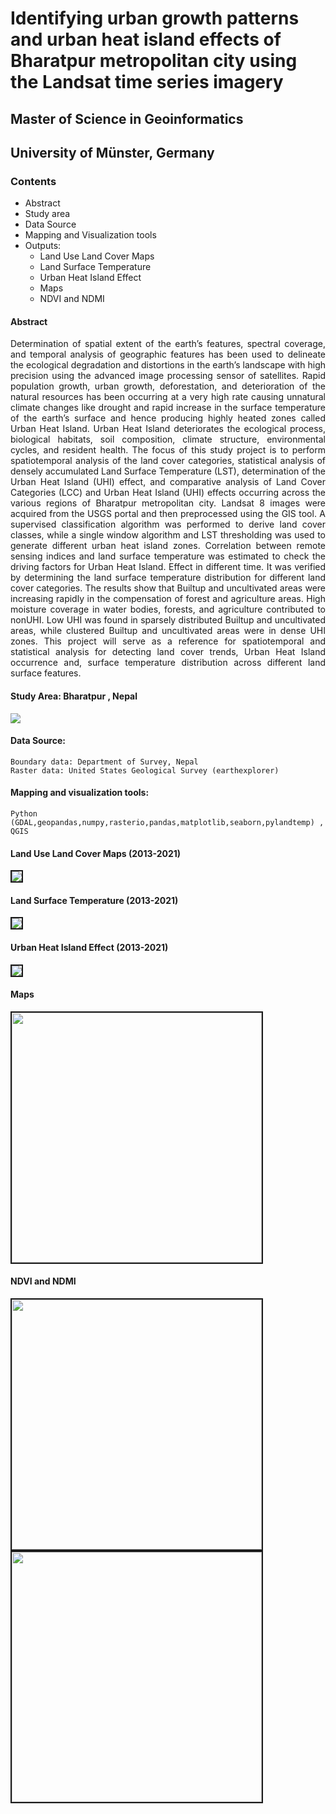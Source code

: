 # Identifying urban growth patterns and urban heat island effects of Bharatpur metropolitan city using the Landsat time series imagery

## Master of Science in Geoinformatics 
## University of Münster, Germany

### Contents
* Abstract
* Study area
* Data Source 
* Mapping and Visualization tools
* Outputs:
   * Land Use Land Cover Maps
   * Land Surface Temperature 
   * Urban Heat Island Effect
   * Maps
   * NDVI and NDMI

#### Abstract
<p align="justify">Determination of spatial extent of the earth’s features, spectral coverage, and temporal analysis of geographic features has been used to delineate the ecological degradation and distortions in the earth’s landscape with high precision using the advanced image processing sensor of satellites. Rapid population growth, urban growth, deforestation, and deterioration of the natural resources has been occurring at a very high rate causing unnatural climate changes like drought and rapid increase in the surface temperature of the earth’s surface and hence producing highly heated zones called Urban Heat Island. Urban Heat Island deteriorates the ecological process, biological habitats, soil composition, climate structure, environmental cycles, and resident health. The focus of this study project is to perform spatiotemporal analysis of the land cover categories, statistical analysis of densely accumulated Land Surface Temperature (LST), determination of the Urban Heat Island (UHI) effect, and comparative analysis of Land Cover Categories (LCC) and Urban Heat Island (UHI) effects occurring across the various regions of Bharatpur metropolitan city. Landsat 8 images were acquired from the USGS portal and then preprocessed using the GIS tool. A supervised classification algorithm was performed to derive land cover classes, while a single window algorithm and LST thresholding was used to generate different urban heat island zones. Correlation between remote sensing indices and land surface temperature was estimated to check the driving factors for Urban Heat Island. Effect in different time. It was verified by determining the land surface temperature distribution for different land cover categories. The results show that Builtup and uncultivated areas were increasing rapidly in the compensation of forest and agriculture areas. High moisture coverage in water bodies, forests, and agriculture contributed to nonUHI. Low UHI was found in sparsely distributed Builtup and uncultivated areas, while clustered Builtup and uncultivated areas were in dense UHI zones. This project will serve as a reference for spatiotemporal and statistical analysis for detecting land cover trends, Urban Heat Island occurrence and, surface temperature distribution across different land surface features.
</p>

#### Study Area: Bharatpur , Nepal
<div>
  <img src='https://github.com/shiwakotisurendra/Master-thesis-Surendra/blob/master/images/aoi.jpg' style='position:center'>
</div>

#### Data Source: 
````
Boundary data: Department of Survey, Nepal
Raster data: United States Geological Survey (earthexplorer)
````
#### Mapping and visualization tools: 
````
Python (GDAL,geopandas,numpy,rasterio,pandas,matplotlib,seaborn,pylandtemp) , QGIS
````
#### Land Use Land Cover Maps (2013-2021)
<div>
  <img src='/images/lulc.gif' style='position:center;border:solid 2px';>
</div>

#### Land Surface Temperature (2013-2021)
<div>
  <img src='/images/LSTT.gif' style='position:center;border:solid 2px';>
</div>

####  Urban Heat Island Effect (2013-2021)
<div>
  <img src='/images/uhi.gif' style='position:center;border:solid 2px';>
</div>

#### Maps 
<div>
  <img src='/images/thesis-1.gif' height=400px style='position:center;border:solid 2px'>
</div>

#### NDVI and NDMI 
<div>
  <img src='/images/ndvi.gif' height=400px style='position:right;border:solid 2px' >
  <img src='/images/ndmi.gif' height=400px style='position:right;border:solid 2px'>
</div>

